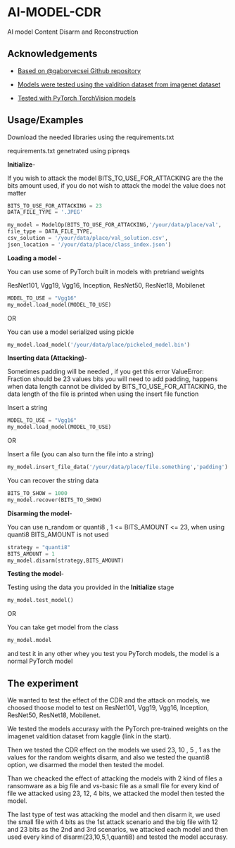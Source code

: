 # AI-MODEL-CDR


AI model Content Disarm and Reconstruction


## Acknowledgements

 - [Based on @gaborvecsei Github repository](https://github.com/gaborvecsei/Neural-Network-Steganography)
 
 - [Models were tested using the valdition dataset from imagenet dataset](https://www.kaggle.com/competitions/imagenet-object-localization-challenge/data) 
 - [Tested with PyTorch TorchVision models](https://pytorch.org/vision/0.8/models.html)
 



## Usage/Examples

Download the needed libraries using the requirements.txt

requirements.txt genetrated using pipreqs


**Initialize**- 

If you wish to attack the model BITS_TO_USE_FOR_ATTACKING are the the bits amount used, if you do not wish to attack the model the value does not matter
```python
BITS_TO_USE_FOR_ATTACKING = 23
DATA_FILE_TYPE = '.JPEG'

my_model = ModelOp(BITS_TO_USE_FOR_ATTACKING,'/your/data/place/val',
file_type = DATA_FILE_TYPE,
csv_solution = '/your/data/place/val_solution.csv',
json_location = '/your/data/place/class_index.json')
```
**Loading a model** -

You can use some of PyTorch built in models with pretriand weights 

ResNet101, Vgg19, Vgg16, Inception, ResNet50, ResNet18, Mobilenet
```python
MODEL_TO_USE = "Vgg16"
my_model.load_model(MODEL_TO_USE)
```
OR

You can use a model serialized using pickle
```python
my_model.load_model('/your/data/place/pickeled_model.bin')
```

**Inserting data (Attacking)**-

Sometimes padding will be needed , if you get this error ValueError: Fraction should be 23 values bits you will need to add padding, happens when data length cannot be divided by BITS_TO_USE_FOR_ATTACKING, the data length of the file is printed when using the insert file function

Insert a string 
```python
MODEL_TO_USE = "Vgg16"
my_model.load_model(MODEL_TO_USE)
```
OR

Insert a file (you can also turn the file into a string)
```python
my_model.insert_file_data('/your/data/place/file.something','padding')
```

You can recover the string data 

```python
BITS_TO_SHOW = 1000
my_model.recover(BITS_TO_SHOW)
```


**Disarming the model**-

You can use n_random or quanti8 , 1 <= BITS_AMOUNT <= 23, when using quanti8 BITS_AMOUNT is not used
```python
strategy = "quanti8"
BITS_AMOUNT = 1
my_model.disarm(strategy,BITS_AMOUNT)
```

**Testing the model**-

Testing using the data you provided in the **Initialize** stage 
```python
my_model.test_model()

```

OR

You can take get model from the class 
```python
my_model.model

```
and test it in any other whey you test you PyTorch models, the model is a normal PyTorch model



## The experiment


We wanted to test the effect of the CDR and the attack on models, we choosed thoose model to test on ResNet101, Vgg19, Vgg16, Inception, ResNet50, ResNet18, Mobilenet.

We tested the models accurasy with the PyTorch pre-trained weights on the imagenet valdition dataset from kaggle (link in the start).

Then we tested the CDR effect on the models we used 23, 10 , 5 , 1 as the values for the random weights disarm, and also we tested the quanti8 option, we disarmed the model then tested the model.

Than we cheacked the effect of attacking the models with 2 kind of files a ransomware as a big file and vs-basic file as a small file for every kind of file we attacked using 23, 12, 4 bits, we attacked the model then tested the model.

The last type of test was attacking the model and then disarm it, we used the small file with 4 bits as the 1st attack scenario and the big file with 12 and 23 bits as the 2nd and 3rd scenarios, we attacked each model and then used every kind of disarm(23,10,5,1,quanti8) and tested the model accurasy.

